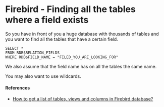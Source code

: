 # Firebird - Finding all the tables where a field exists #

So you have in front of you a huge database with thousands of tables and you want to find all the tables that have a certain field.

    SELECT *
    FROM RDB$RELATION_FIELDS
    WHERE RDB$FIELD_NAME = "FILED_YOU_ARE_LOOKING_FOR"

We also assume that the field name has on all the tables the same name.

You may also want to use wildcards.

#### References ####
- [How to get a list of tables, views and columns in Firebird database?](http://www.firebirdfaq.org/faq174/)



